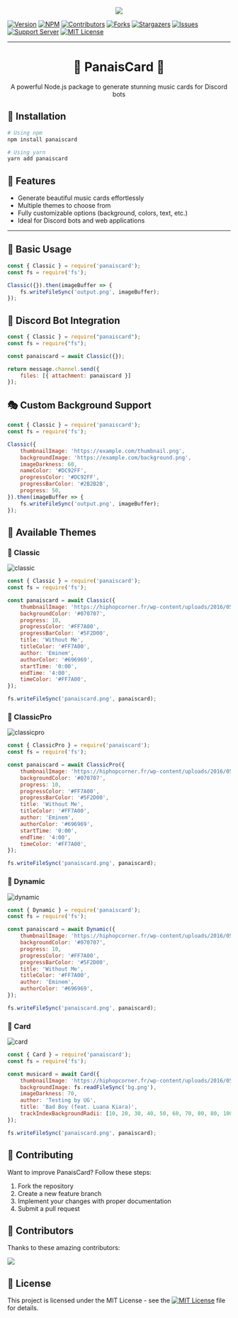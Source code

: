 <p align="center">
  <img src="https://capsule-render.vercel.app/api?type=waving&color=gradient&height=200&section=header&text=PanaisCard&fontSize=80&fontAlignY=35&animation=twinkling&fontColor=gradient" />
</p>

[![Version][version-shield]](version-url)
[![NPM][npm-shield]][npm-url]
[![Contributors][contributors-shield]][contributors-url]
[![Forks][forks-shield]][forks-url]
[![Stargazers][stars-shield]][stars-url]
[![Issues][issues-shield]][issues-url]
[![Support Server][support-shield]][support-server]
[![MIT License][license-shield]][license-url]

---

<h1 align="center">🎵 PanaisCard 🎵</h1>

<p align="center">A powerful Node.js package to generate stunning music cards for Discord bots</p>

## 🚀 Installation

```sh
# Using npm
npm install panaiscard

# Using yarn
yarn add panaiscard
```

## 🎨 Features
- Generate beautiful music cards effortlessly
- Multiple themes to choose from
- Fully customizable options (background, colors, text, etc.)
- Ideal for Discord bots and web applications

---

## 📌 Basic Usage

```js
const { Classic } = require('panaiscard');
const fs = require('fs');

Classic({}).then(imageBuffer => {
    fs.writeFileSync('output.png', imageBuffer);
});
```

## 🤖 Discord Bot Integration

```js
const { Classic } = require("panaiscard");
const fs = require("fs");

const panaiscard = await Classic({});

return message.channel.send({
    files: [{ attachment: panaiscard }]
});
```

## 🎭 Custom Background Support

```js
const { Classic } = require('panaiscard');
const fs = require('fs');

Classic({
    thumbnailImage: 'https://example.com/thumbnail.png',
    backgroundImage: 'https://example.com/background.png',
    imageDarkness: 60,
    nameColor: '#DC92FF',
    progressColor: '#DC92FF',
    progressBarColor: '#2B2B2B',
    progress: 50,
}).then(imageBuffer => {
    fs.writeFileSync('output.png', imageBuffer);
});
```

## 🎨 Available Themes

### 🔹 Classic
![classic](images/Classic.png)

```js
const { Classic } = require('panaiscard');
const fs = require('fs');

const panaiscard = await Classic({
    thumbnailImage: 'https://hiphopcorner.fr/wp-content/uploads/2016/05/image-eminem-cover-album-marshall-mathers-lp.jpg',
    backgroundColor: '#070707',
    progress: 10,
    progressColor: '#FF7A00',
    progressBarColor: '#5F2D00',
    title: 'Without Me',
    titleColor: '#FF7A00',
    author: 'Eminem',
    authorColor: '#696969',
    startTime: '0:00',
    endTime: '4:00',
    timeColor: '#FF7A00',
});

fs.writeFileSync('panaiscard.png', panaiscard);
```

### 🔹 ClassicPro
![classicpro](images/ClassicPro.png)

```js
const { ClassicPro } = require('panaiscard');
const fs = require('fs');

const panaiscard = await ClassicPro({
    thumbnailImage: 'https://hiphopcorner.fr/wp-content/uploads/2016/05/image-eminem-cover-album-marshall-mathers-lp.jpg',
    backgroundColor: '#070707',
    progress: 10,
    progressColor: '#FF7A00',
    progressBarColor: '#5F2D00',
    title: 'Without Me',
    titleColor: '#FF7A00',
    author: 'Eminem',
    authorColor: '#696969',
    startTime: '0:00',
    endTime: '4:00',
    timeColor: '#FF7A00',
});

fs.writeFileSync('panaiscard.png', panaiscard);
```

### 🔹 Dynamic
![dynamic](images/Dynamic.png)

```js
const { Dynamic } = require('panaiscard');
const fs = require('fs');

const panaiscard = await Dynamic({
    thumbnailImage: 'https://hiphopcorner.fr/wp-content/uploads/2016/05/image-eminem-cover-album-marshall-mathers-lp.jpg',
    backgroundColor: '#070707',
    progress: 10,
    progressColor: '#FF7A00',
    progressBarColor: '#5F2D00',
    title: 'Without Me',
    titleColor: '#FF7A00',
    author: 'Eminem',
    authorColor: '#696969',
});

fs.writeFileSync('panaiscard.png', panaiscard);
```

### 🔹 Card
![card](images/card.png)

```js
const { Card } = require('panaiscard');
const fs = require('fs');

const musicard = await Card({
    thumbnailImage: 'https://hiphopcorner.fr/wp-content/uploads/2016/05/image-eminem-cover-album-marshall-mathers-lp.jpg',
    backgroundImage: fs.readFileSync('bg.png'),
    imageDarkness: 70,
    author: 'Testing by UG',
    title: 'Bad Boy (feat. Luana Kiara)',
    trackIndexBackgroundRadii: [10, 20, 30, 40, 50, 60, 70, 80, 80, 100],
});

fs.writeFileSync('panaiscard.png', panaiscard);
```

## 🤝 Contributing
Want to improve PanaisCard? Follow these steps:

1. Fork the repository
2. Create a new feature branch
3. Implement your changes with proper documentation
4. Submit a pull request

## 💖 Contributors

Thanks to these amazing contributors:

<a href="https://github.com/LucasB25/panaiscard/graphs/contributors">
  <img src="https://contrib.rocks/image?repo=LucasB25/panaiscard" />
</a>

## 📜 License
This project is licensed under the MIT License - see the [![MIT License][license-shield]][license-url] file for details.


[version-shield]: https://img.shields.io/github/package-json/v/LucasB25/panaiscard?style=for-the-badge
[npm-shield]: https://img.shields.io/npm/v/panaiscard.svg?maxAge=3600&style=for-the-badge
[npm-url]: https://www.npmjs.com/package/panaiscard
[contributors-shield]: https://img.shields.io/github/contributors/LucasB25/panaiscard.svg?style=for-the-badge
[contributors-url]: https://github.com/LucasB25/panaiscard/graphs/contributors
[forks-shield]: https://img.shields.io/github/forks/LucasB25/panaiscard.svg?style=for-the-badge
[forks-url]: https://github.com/LucasB25/panaiscard/network/members
[stars-shield]: https://img.shields.io/github/stars/LucasB25/panaiscard.svg?style=for-the-badge
[stars-url]: https://github.com/LucasB25/panaiscard/stargazers
[issues-shield]: https://img.shields.io/github/issues/LucasB25/panaiscard.svg?style=for-the-badge
[issues-url]: https://github.com/LucasB25/panaiscard/issues
[license-shield]: https://img.shields.io/github/license/LucasB25/panaiscard.svg?style=for-the-badge
[license-url]: https://github.com/LucasB25/panaiscard/blob/main/LICENSE
[support-server]: https://discord.gg/nvcznzhkTF
[support-shield]: https://img.shields.io/discord/942117923001098260.svg?style=for-the-badge&logo=discord&colorB=7289DA

